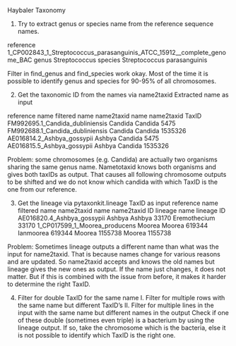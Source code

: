 Haybaler Taxonomy

1. Try to extract genus or species name from the reference sequence names.

reference	1_CP002843_1_Streptococcus_parasanguinis_ATCC_15912__complete_genome_BAC
genus		Streptococcus
species		Streptococcus parasanguinis

Filter in find_genus and find_species work okay. Most of the time it is possible to identify genus and species for 90-95% of all chromosomes.

2. Get the taxonomic ID from the names via name2taxid
Extracted name as input

reference name	filtered name	name2taxid name	name2taxid TaxID
FM992695.1_Candida_dubliniensis	Candida	Candida	5475
FM992688.1_Candida_dubliniensis	Candida	Candida	1535326
AE016814.2_Ashbya_gossypii	Ashbya	Candida	5475
AE016815.5_Ashbya_gossypii	Ashbya	Candida	1535326

Problem: some chromosomes (e.g. Candida) are actually two organisms sharing the same genus name. Nametotaxid knows both organisms and gives both taxIDs as output. That causes all following chromosome outputs to be shifted and we do not know which candida with which TaxID is the one from our reference. 

3. Get the lineage via pytaxonkit.lineage
TaxID as input
reference name	filtered name	name2taxid name	name2taxid ID	lineage name	lineage ID
AE016820.4_Ashbya_gossypii	Ashbya	Ashbya	33170	Eremothecium	33170
1_CP017599_1_Moorea_producens	Moorea	Moorea	619344	Ianmoorea	619344
		Moorea	1155738	Moorea	1155738

Problem: Sometimes lineage outputs a different name than what was the input for name2taxid. That is because names change for various reasons and are updated. So name2taxid accepts and knows the old names but lineage gives the new ones as output. If the name just changes, it does not matter. But if this is combined with the issue from before, it makes it harder to determine the right TaxID. 

4. Filter for double TaxID for the same name
I. Filter for multiple rows with the same name but different TaxID’s
II. Filter for multiple lines in the input with the same name but different names in the output
Check if one of these double (sometimes even triple) is a bacterium by using the lineage output.
If so, take the chromosome which is the bacteria, else it is not possible to identify which TaxID is the right one.


